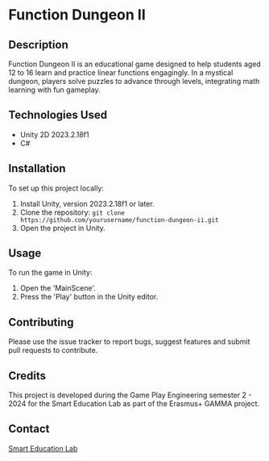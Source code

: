 # Function Dungeon II

## Description
Function Dungeon II is an educational game designed to help students aged 12 to 16 learn and practice linear functions engagingly. In a mystical dungeon, players solve puzzles to advance through levels, integrating math learning with fun gameplay.

<!--## Visuals-->
<!--![Gameplay screenshot](link-to-image)-->
## Technologies Used
- Unity 2D 2023.2.18f1
- C#

## Installation
To set up this project locally:
1. Install Unity, version 2023.2.18f1 or later.
2. Clone the repository:
`git clone https://github.com/yourusername/function-dungeon-ii.git`
3. Open the project in Unity.

## Usage
To run the game in Unity:
1. Open the 'MainScene'.
2. Press the 'Play' button in the Unity editor.

## Contributing
Please use the issue tracker to report bugs, suggest features and submit pull requests to contribute.

## Credits
This project is developed during the Game Play Engineering semester 2 - 2024 for the Smart Education Lab as part of the Erasmus+ GAMMA project.

<!-- ## License
Distributed under the MIT License. See `LICENSE` for more information. -->

## Contact
[Smart Education Lab](https://www.hva.nl/appliedai/labs/smart-education-lab/smart-education-lab.html)
